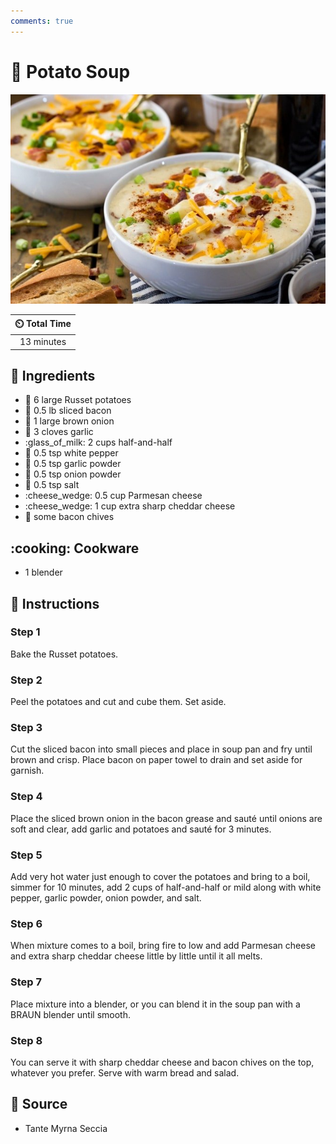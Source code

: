 ```yaml
---
comments: true
---
```

# :potato: Potato Soup

![Potato Soup](../assets/images/potato-soup.jpg)

| :timer_clock: Total Time |
|:-----------------------: |
| 13 minutes |

## :salt: Ingredients

- :potato: 6 large Russet potatoes
- :bacon: 0.5 lb sliced bacon
- :onion: 1 large brown onion
- :garlic: 3 cloves garlic
- :glass_of_milk: 2 cups half-and-half
- :salt: 0.5 tsp white pepper
- :garlic: 0.5 tsp garlic powder
- :onion: 0.5 tsp onion powder
- :salt: 0.5 tsp salt
- :cheese_wedge: 0.5 cup Parmesan cheese
- :cheese_wedge: 1 cup extra sharp cheddar cheese
- :bacon: some bacon chives

## :cooking: Cookware

- 1 blender

## :pencil: Instructions

### Step 1

Bake the Russet potatoes.

### Step 2

Peel the potatoes and cut and cube them. Set aside.

### Step 3

Cut the sliced bacon into small pieces and place in soup pan and fry until brown and crisp. Place bacon on paper towel
to drain and set aside for garnish.

### Step 4

Place the sliced brown onion in the bacon grease and sauté until onions are soft and clear, add garlic and potatoes and
sauté for 3 minutes.

### Step 5

Add very hot water just enough to cover the potatoes and bring to a boil, simmer for 10 minutes, add 2 cups of
half-and-half or mild along with white pepper, garlic powder, onion powder, and salt.

### Step 6

When mixture comes to a boil, bring fire to low and add Parmesan cheese and extra sharp cheddar cheese little by little
until it all melts.

### Step 7

Place mixture into a blender, or you can blend it in the soup pan with a BRAUN blender until smooth.

### Step 8

You can serve it with sharp cheddar cheese and bacon chives on the top, whatever you prefer. Serve with warm bread and
salad.

## :link: Source

- Tante Myrna Seccia
